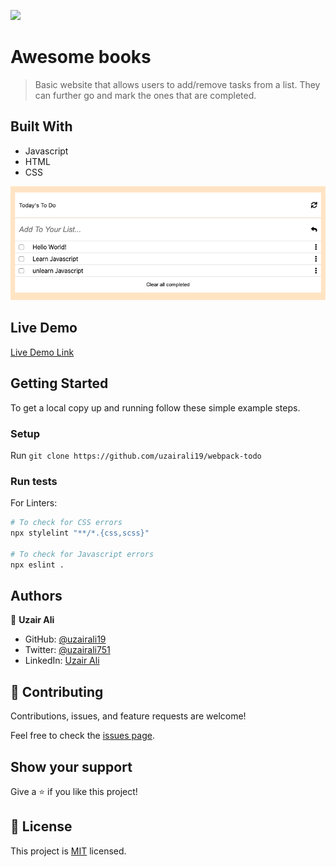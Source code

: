 ![](https://img.shields.io/badge/Microverse-blueviolet)

# Awesome books

> Basic website that allows users to add/remove tasks from a list. They can further go and mark the ones that are completed.

## Built With

- Javascript
- HTML
- CSS

![Screenshot](./screenshot.png)

## Live Demo

[Live Demo Link](https://uzairali19.github.io/webpack-todo)

## Getting Started

To get a local copy up and running follow these simple example steps.

### Setup

Run `git clone https://github.com/uzairali19/webpack-todo`

### Run tests

For Linters:

```bash
# To check for CSS errors
npx stylelint "**/*.{css,scss}"

# To check for Javascript errors
npx eslint .
```

## Authors

👤 **Uzair Ali**

- GitHub: [@uzairali19](https://github.com/uzairali19)
- Twitter: [@uzairali751](https://twitter.com/Uzairali751)
- LinkedIn: [Uzair Ali](https://www.linkedin.com/in/uzair-ali-964187166/)

## 🤝 Contributing

Contributions, issues, and feature requests are welcome!

Feel free to check the [issues page](https://github.com/uzairali19/webpack-todo/issues/).

## Show your support

Give a ⭐️ if you like this project!

## 📝 License

This project is [MIT](./MIT.md) licensed.

